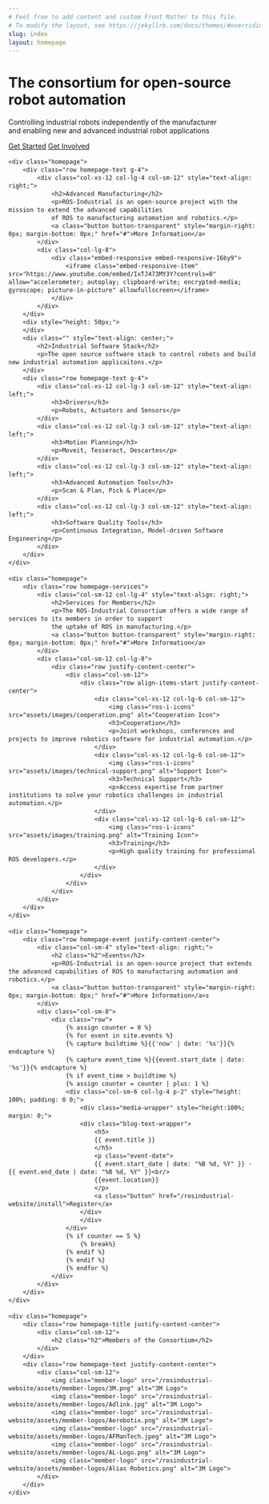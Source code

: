 ```yaml
---
# Feel free to add content and custom Front Matter to this file.
# To modify the layout, see https://jekyllrb.com/docs/themes/#overriding-theme-defaults
slug: index
layout: homepage
---
```

<div class="container-fluid">
    <div class="homepage-header">
        <div class="row row align-items-end homepage-header-image">
            <div class="col-sm-12">
                <div class="homepage-header-text">
                    <div class="row homepage-main-wrapper justify-content-end">
                        <div class="col-xs-12 col-lg-8 col-sm-12">
                            <div class="homepage-headline">
                                <h1>The consortium for open-source robot automation</h1>
                                <p class="main-text">
                                    Controlling industrial robots independently of the manufacturer<br/>
                                    and enabling new and advanced industrial robot applications
                                </p>
                                <div class="button-group">
                                    <a class="button button-transparent" href="#">Get Started</a>
                                    <a class="button button-transparent" href="#">Get Involved</a>
                                </div>
                            </div>
                        </div>
                    </div>
                </div>
            </div>
        </div>
    </div>

    <div class="homepage">
        <div class="row homepage-text g-4">
            <div class="col-xs-12 col-lg-4 col-sm-12" style="text-align: right;">
                <h2>Advanced Manufacturing</h2>
                <p>ROS-Industrial is an open-source project with the mission to extend the advanced capabilities
                of ROS to manufacturing automation and robotics.</p>
                <a class="button button-transparent" style="margin-right: 0px; margin-bottom: 0px;" href="#">More Information</a>
            </div>
            <div class="col-lg-8">
                <div class="embed-responsive embed-responsive-16by9">
                    <iframe class="embed-responsive-item" src="https://www.youtube.com/embed/IxTJ473MY3Y?controls=0" allow="accelerometer; autoplay; clipboard-write; encrypted-media; gyroscope; picture-in-picture" allowfullscreen></iframe>
                </div>
            </div>
        </div>
        <div style="height: 50px;">
        </div>
        <div class="" style="text-align: center;">
            <h2>Industrial Software Stack</h2>
            <p>The open source software stack to control robots and build new industrial automation applicaitons.</p>
        </div>
        <div class="row homepage-text g-4">
            <div class="col-xs-12 col-lg-3 col-sm-12" style="text-align: left;">
                <h3>Drivers</h3>
                <p>Robots, Actuators and Sensors</p>
            </div>
            <div class="col-xs-12 col-lg-3 col-sm-12" style="text-align: left;">
                <h3>Motion Planning</h3>
                <p>Moveit, Tesseract, Descartes</p>
            </div>
            <div class="col-xs-12 col-lg-3 col-sm-12" style="text-align: left;">
                <h3>Advanced Automation Tools</h3>
                <p>Scan & Plan, Pick & Place</p>
            </div>
            <div class="col-xs-12 col-lg-3 col-sm-12" style="text-align: left;">
                <h3>Software Quality Tools</h3>
                <p>Continuous Integration, Model-driven Software Engineering</p>
            </div>
        </div>
    </div>

    <div class="homepage">
        <div class="row homepage-services">
            <div class="col-sm-12 col-lg-4" style="text-align: right;">
                <h2>Services for Members</h2>
                <p>The ROS-Industrial Consortium offers a wide range of services to its members in order to support
                the uptake of ROS in manufacturing.</p>
                <a class="button button-transparent" style="margin-right: 0px; margin-bottom: 0px;" href="#">More Information</a>
            </div>
            <div class="col-sm-12 col-lg-8">
                <div class="row justify-content-center">
                    <div class="col-sm-12">
                        <div class="row align-items-start justify-content-center">
                            <div class="col-xs-12 col-lg-6 col-sm-12">
                                <img class="ros-i-icons" src="assets/images/cooperation.png" alt="Cooperation Icon">
                                <h3>Cooperation</h3>
                                <p>Joint workshops, conferences and projects to improve robotics software for industrial automation.</p>
                            </div>
                            <div class="col-xs-12 col-lg-6 col-sm-12">
                                <img class="ros-i-icons" src="assets/images/technical-support.png" alt="Support Icon">
                                <h3>Technical Support</h3>
                                <p>Access expertise from partner institutions to solve your robotics challenges in industrial automation.</p>
                            </div>
                            <div class="col-xs-12 col-lg-6 col-sm-12">
                                <img class="ros-i-icons" src="assets/images/training.png" alt="Training Icon">
                                <h3>Training</h3>
                                <p>High quality training for professional ROS developers.</p>
                            </div>
                        </div>
                    </div>
                </div>
            </div>
        </div>
    </div>

    <div class="homepage">
        <div class="row homepage-event justify-content-center">
            <div class="col-sm-4" style="text-align: right;">
                <h2 class="h2">Events</h2>
                <p>ROS-Industrial is an open-source project that extends the advanced capabilities of ROS to manufacturing automation and robotics.</p>
                <a class="button button-transparent" style="margin-right: 0px; margin-bottom: 0px;" href="#">More Information</a>s
            </div>
            <div class="col-sm-8">
                <div class="row">
                    {% assign counter = 0 %}
                    {% for event in site.events %}
                    {% capture buildtime %}{{'now' | date: '%s'}}{% endcapture %}
                    {% capture event_time %}{{event.start_date | date: '%s'}}{% endcapture %}
                    {% if event_time > buildtime %}
                    {% assign counter = counter | plus: 1 %}
                    <div class="col-sm-6 col-lg-4 p-2" style="height: 100%; padding: 0 0;">
                        <div class="media-wrapper" style="height:100%;  margin: 0;">
                        <div class="blog-text-wrapper">
                            <h5>
                            {{ event.title }}
                            </h5>
                            <p class="event-date">
                            {{ event.start_date | date: "%B %d, %Y" }} - {{ event.end_date | date: "%B %d, %Y" }}<br/>
                            {{event.location}}
                            </p>
                            <a class="button" href="/rosindustrial-website/install">Register</a>
                        </div>
                        </div>
                    </div>
                    {% if counter == 5 %}
                        {% break%}
                    {% endif %}  
                    {% endif %}  
                    {% endfor %}
                </div>
            </div>
        </div>
    </div>

    <div class="homepage">
        <div class="row homepage-title justify-content-center">
            <div class="col-sm-12">
                <h2 class="h2">Members of the Consortium</h2>
            </div>
        </div>
        <div class="row homepage-text justify-content-center">
            <div class="col-sm-12">
                <img class="member-logo" src="/rosindustrial-website/assets/member-logos/3M.png" alt="3M Logo">
                <img class="member-logo" src="/rosindustrial-website/assets/member-logos/Adlink.jpg" alt="3M Logo">
                <img class="member-logo" src="/rosindustrial-website/assets/member-logos/Aerobotix.png" alt="3M Logo">
                <img class="member-logo" src="/rosindustrial-website/assets/member-logos/AFManTech.jpeg" alt="3M Logo">
                <img class="member-logo" src="/rosindustrial-website/assets/member-logos/AL-Logo.png" alt="3M Logo">
                <img class="member-logo" src="/rosindustrial-website/assets/member-logos/Alias Robotics.png" alt="3M Logo">
            </div>
        </div>
    </div>
</div>
